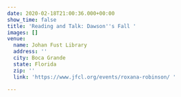 ```yaml
---
date: 2020-02-18T21:00:36.000+00:00
show_time: false
title: 'Reading and Talk: Dawson''s Fall '
images: []
venue:
  name: Johan Fust Library
  address: ''
  city: Boca Grande
  state: Florida
  zip: ''
  link: 'https://www.jfcl.org/events/roxana-robinson/ '

---
```

